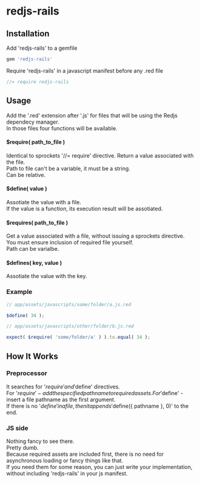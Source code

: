 # redjs-rails

## Installation

Add 'redjs-rails' to a gemfile
~~~ruby
gem 'redjs-rails'
~~~

Require 'redjs-rails' in a javascript manifest before any .red file
~~~js
//= require redjs-rails
~~~

## Usage
Add the '.red' extension after '.js' for files that will be using the Redjs dependecy manager.  
In those files four functions will be available.

#### $require( path_to_file )
Identical to sprockets '//= require' directive.
Return a value associated with the file.  
Path to file can't be a variable, it must be a string.  
Can be relative.

#### $define( value )
Assotiate the value with a file.  
If the value is a function, its execution result will be assotiated.

#### $requires( path_to_file )
Get a value associated with a file, without issuing a sprockets directive.  
You must ensure inclusion of required file yourself.  
Path can be varialbe.

#### $defines( key, value )
Assotiate the value with the key.

### Example

~~~js
// app/assets/javascripts/some/folder/a.js.red

$define( 34 );
~~~

~~~js
// app/assets/javascripts/other/folder/b.js.red

expect( $require( 'some/folder/a' ) ).to.equal( 34 );
~~~

## How It Works

### Preprocessor
It searches for '$require' and '$define' directives.  
For '$require' - add the specified pathname to required assets.  
For '$define' - insert a file pathname as the first argument.  
If there is no '$define' in a file, then it appends '$define({ pathname }, 0)' to the end.

### JS side
Nothing fancy to see there.  
Pretty dumb.  
Because required assets are included first, there is no need for asynchronous loading or fancy things like that.  
If you need them for some reason, you can just write your implementation, without including 'redjs-rails' in your js manifest.
